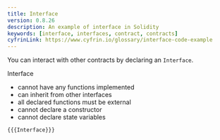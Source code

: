 ```yaml
---
title: Interface
version: 0.8.26
description: An example of interface in Solidity
keywords: [interface, interfaces, contract, contracts]
cyfrinLink: https://www.cyfrin.io/glossary/interface-code-example
---
```


You can interact with other contracts by declaring an `Interface`.

Interface

- cannot have any functions implemented
- can inherit from other interfaces
- all declared functions must be external
- cannot declare a constructor
- cannot declare state variables

```solidity
{{{Interface}}}
```
